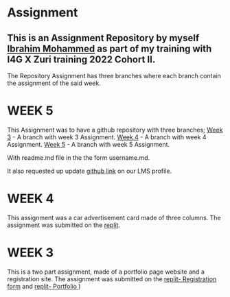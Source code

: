 
# Assignment 

## This is an Assignment Repository by myself [Ibrahim Mohammed](www.github.com/Bandastic018) as part of my training with I4G X Zuri training 2022 Cohort II.

The Repository Assignment has three branches where each branch contain the assignment of the said week.


# WEEK 5

This Assignment was to have a github repository with three branches;
[Week 3](www.github.com/Bandastic018/tree/week3) - A branch with week 3 Assignment.
[Week 4](www.github.com/Bandastic018/tree/week4) - A branch with week 4 Assignment.
[Week 5](www.github.com/Bandastic018/tree/week5) - A branch with week 5 Assignment.

With readme.md file in the the form username.md.

It also requested up update [github link](https://drive.google.com/file/d/1UqTblndQlM2XSGdnl5BCDI-xSuU-6xvM/view?usp=share_link) on our LMS profile.



# WEEK 4

This assignment was a car advertisement card made of three columns. The assignment was submitted on the [replit](https://replit.com/@Bandastic/CSS-FLEXGRID-design#index.html).



# WEEK 3
This is a two part assignment, made of a portfolio page website and a registration site. The assignment was submitted on the [replit- Registration form](https://replit.com/@Bandastic/Project2#Registration.html) and [replit- Portfolio ](https://replit.com/@Bandastic/My-Portfolio#index.html ))


